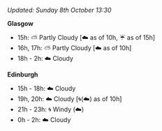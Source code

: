 *Updated: Sunday 8th October 13:30*

**Glasgow**

* 15h: :partly_sunny: Partly Cloudy [:cloud: as of 10h, :umbrella: as of 15h]
* 16h, 17h: :partly_sunny: Partly Cloudy [:cloud: as of 10h]
* 18h - 2h: :cloud: Cloudy

**Edinburgh**

* 15h - 18h: :cloud: Cloudy
* 19h, 20h: :cloud: Cloudy [:cyclone:(:cloud:) as of 10h]
* 21h - 23h: :cyclone: Windy (:cloud:)
* 0h - 2h: :cloud: Cloudy
